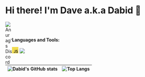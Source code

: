 # Hi there! I'm Dave a.k.a Dabid 🤙

<a href="https://discord.gg/VK4k3Br">
  <img align="left" alt="Anurag's Discord" width="21px" src="https://raw.githubusercontent.com/anuraghazra/anuraghazra/master/assets/discord-round.svg" />
</a>

<br />
<br />

**Languages and Tools:**  

<code><img height="20" src="https://raw.githubusercontent.com/github/explore/80688e429a7d4ef2fca1e82350fe8e3517d3494d/topics/javascript/javascript.png"></code>
<code><img height="20" src="https://raw.githubusercontent.com/dabideee13/explore/master/topics/python/python.png"></code>

![Dabid's GitHub stats](https://github-readme-stats.vercel.app/api?username=dabideee13&show_icons=true&theme=radical) | ![Top Langs](https://github-readme-stats.vercel.app/api/top-langs/?username=dabideee13&theme=radical&langs_count=10&hide=jupyter%20notebook,html "Dabids' Top Languages Card")
:---------------------------------------------------------------------------------------------------------------------:|:--------------:



